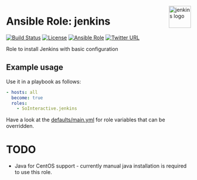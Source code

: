 <p><img src="https://wiki.jenkins-ci.org/download/attachments/2916393/logo-title.png?version=1&modificationDate=1302753947000&api=v2" alt="jenkins logo" title="jenkins" align="right" height="60" /></p>

Ansible Role: jenkins
===================

[![Build Status](https://ci.devops.sosoftware.pl/buildStatus/icon?job=SoInteractive/jenkins/master)](https://ci.devops.sosoftware.pl/blue/organizations/jenkins/SoInteractive%2Fjenkins/activity) [![License](https://img.shields.io/badge/license-MIT%20License-brightgreen.svg)](https://opensource.org/licenses/MIT) [![Ansible Role](https://img.shields.io/ansible/role/0.svg)](https://galaxy.ansible.com/SoInteractive/jenkins/) [![Twitter URL](https://img.shields.io/twitter/follow/sointeractive.svg?style=social&label=Follow%20%40SoInteractive)](https://twitter.com/sointeractive)

Role to install Jenkins with basic configuration

Example usage
-------------

Use it in a playbook as follows:
```yaml
- hosts: all
  become: true
  roles:
    - SoInteractive.jenkins
```

Have a look at the [defaults/main.yml](defaults/main.yml) for role variables
that can be overridden.

# TODO

  - Java for CentOS support - currently manual java installation is required to use this role.
